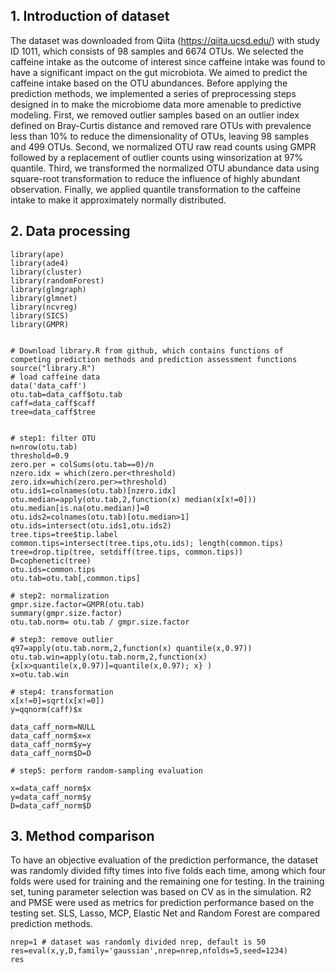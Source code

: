 **1. Introduction of dataset**
-------------------------------
The dataset was downloaded from Qiita (https://qiita.ucsd.edu/) with study ID 1011, which consists of 98 samples and 6674 OTUs. We selected the caffeine intake as the outcome of interest since caffeine intake was found to have a significant impact on the gut microbiota. We aimed to predict the caffeine intake based on the OTU abundances. Before applying the prediction methods, we implemented a series of preprocessing steps designed in to make the microbiome data more amenable to predictive modeling. First, we removed outlier samples based on an outlier index defined on Bray-Curtis distance and removed rare OTUs with prevalence less than 10% to reduce the dimensionality of OTUs, leaving 98 samples and 499 OTUs. Second, we normalized OTU raw read counts using GMPR followed by a replacement of outlier counts using winsorization at 97% quantile. Third, we transformed the normalized OTU abundance data using square-root transformation to reduce the influence of highly abundant observation. Finally, we applied quantile transformation to the caffeine intake to make it approximately normally distributed.


**2. Data processing**
-------------------
```
library(ape)
library(ade4)
library(cluster)
library(randomForest)
library(glmgraph)
library(glmnet)
library(ncvreg)
library(SICS)
library(GMPR)


# Download library.R from github, which contains functions of competing prediction methods and prediction assessment functions
source("library.R") 
# load caffeine data
data('data_caff')
otu.tab=data_caff$otu.tab
caff=data_caff$caff
tree=data_caff$tree


# step1: filter OTU
n=nrow(otu.tab)
threshold=0.9
zero.per = colSums(otu.tab==0)/n
nzero.idx = which(zero.per<threshold)
zero.idx=which(zero.per>=threshold)
otu.ids1=colnames(otu.tab)[nzero.idx]
otu.median=apply(otu.tab,2,function(x) median(x[x!=0]))
otu.median[is.na(otu.median)]=0
otu.ids2=colnames(otu.tab)[otu.median>1]
otu.ids=intersect(otu.ids1,otu.ids2)
tree.tips=tree$tip.label
common.tips=intersect(tree.tips,otu.ids); length(common.tips)
tree=drop.tip(tree, setdiff(tree.tips, common.tips))
D=cophenetic(tree)
otu.ids=common.tips
otu.tab=otu.tab[,common.tips]

# step2: normalization
gmpr.size.factor=GMPR(otu.tab)
summary(gmpr.size.factor)
otu.tab.norm= otu.tab / gmpr.size.factor

# step3: remove outlier
q97=apply(otu.tab.norm,2,function(x) quantile(x,0.97))
otu.tab.win=apply(otu.tab.norm,2,function(x) {x[x>quantile(x,0.97)]=quantile(x,0.97); x} )
x=otu.tab.win

# step4: transformation
x[x!=0]=sqrt(x[x!=0])
y=qqnorm(caff)$x

data_caff_norm=NULL
data_caff_norm$x=x
data_caff_norm$y=y
data_caff_norm$D=D

# step5: perform random-sampling evaluation

x=data_caff_norm$x
y=data_caff_norm$y
D=data_caff_norm$D
```

**3. Method comparison**
-------------------
To have an objective evaluation of the prediction performance, the dataset was randomly divided fifty
times into five folds each time, among which four folds were used for training and the remaining one for
testing. In the training set, tuning parameter selection was based on CV as in the simulation. R2 and PMSE
were used as metrics for prediction performance based on the testing set. SLS, Lasso, MCP, Elastic Net and
Random Forest are compared prediction methods.

```
nrep=1 # dataset was randomly divided nrep, default is 50
res=eval(x,y,D,family='gaussian',nrep=nrep,nfolds=5,seed=1234)
res

```

